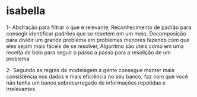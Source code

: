 # isabella

1- Abstração para filtrar o que é relevante, Reconhecimento de padrão para consegir identificar padrões que se repetem em um meio, Decomposição para dividir um grande problema em problemas menores fazendo com que eles sejam mais fáceis de se resolver, Algoritmo são uteis como em uma receita de bolo para seguir o passo a passo para a resolição de um problema

2- Segundo as regras da modelagem a gente consegue manter mais consistência nos dados e mais eficiência no seu banco, faz com que você não tenha um banco sobrecarregado de informações repetidas e irrelevantes
